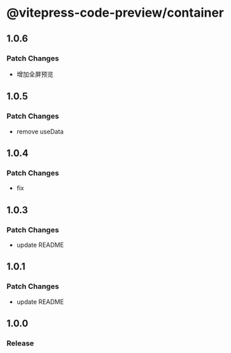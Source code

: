 # @vitepress-code-preview/container

## 1.0.6

### Patch Changes

- 增加全屏预览

## 1.0.5

### Patch Changes

- remove useData

## 1.0.4

### Patch Changes

- fix

## 1.0.3

### Patch Changes

- update README

## 1.0.1

### Patch Changes

- update README

## 1.0.0

### Release
